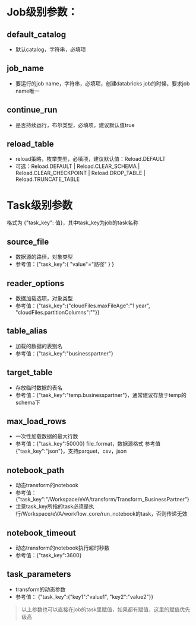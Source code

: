 # Job级别参数：
## **default_catalog**
* 默认catalog，字符串，必填项
## **job_name**
* 要运行的job name，字符串，必填项，创建databricks job的时候，要求job name唯一
## **continue_run**
* 是否持续运行，布尔类型，必填项，建议默认值true
## **reload_table**
* reload策略，枚举类型，必填项，建议默认值：Reload.DEFAULT
* 可选：Reload.DEFAULT | Reload.CLEAR_SCHEMA | Reload.CLEAR_CHECKPOINT | Reload.DROP_TABLE | Reload.TRUNCATE_TABLE

# Task级别参数
格式为 {"task_key": 值}，其中task_key为job的task名称
## **source_file**
* 数据源的路径，对象类型
* 参考值：{"task_key":{ "value"="路径" } }
## **reader_options**
* 数据加载选项，对象类型
* 参考值：{"task_key":{"cloudFiles.maxFileAge":"1 year", "cloudFiles.partitionColumns":""}}
## **table_alias**
* 加载的数据的表别名
* 参考值：{"task_key":"businesspartner"}
## **target_table**
* 存放临时数据的表名
* 参考值：{"task_key":"temp.businesspartner"}，通常建议存放于temp的schema下
## **max_load_rows**
* 一次性加载数据的最大行数
* 参考值：{"task_key":50000}
file_format，数据源格式
参考值{"task_key":"json"}，支持parquet，csv，json
## **notebook_path**
* 动态transform的notebook
* 参考值：{"task_key":"/Workspace/eVA/transform/Transform_BusinessPartner"}
* 注意task_key所指的task必须是执行/Workspace/eVA/workflow_core/run_notebook的task，否则传递无效
## **notebook_timeout**
* 动态transform的notebook执行超时秒数
* 参考值：{"task_key":3600}
## **task_parameters**
* transform的动态参数
* 参考值： {"task_key":{"key1":"value1", "key2":"value2"}}

> 以上参数也可以直接在job的task里赋值，如果都有赋值，这里的赋值优先级高
